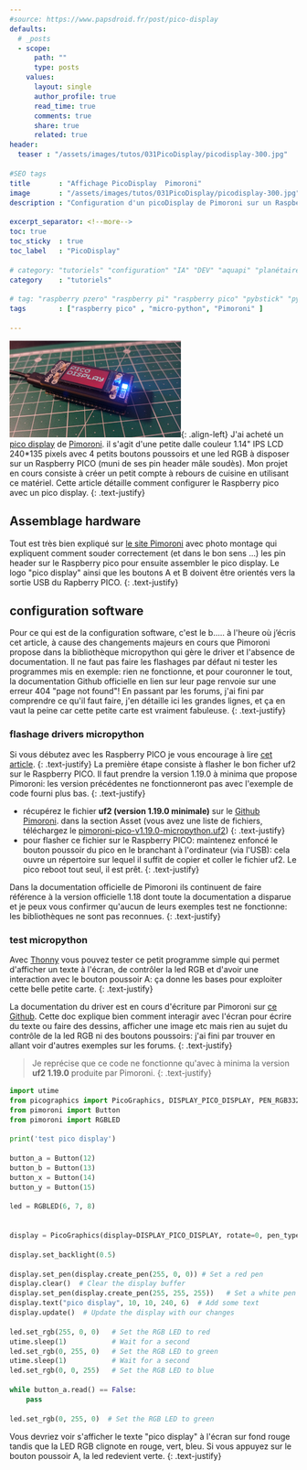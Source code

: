 ```yaml
---
#source: https://www.papsdroid.fr/post/pico-display
defaults:
  # _posts
  - scope:
      path: ""
      type: posts
    values:
      layout: single
      author_profile: true
      read_time: true
      comments: true
      share: true
      related: true
header: 
  teaser : "/assets/images/tutos/031PicoDisplay/picodisplay-300.jpg"

#SEO tags
title       : "Affichage PicoDisplay  Pimoroni"
image       : "/assets/images/tutos/031PicoDisplay/picodisplay-300.jpg"
description : "Configuration d'un picoDisplay de Pimoroni sur un Raspberry Pico"

excerpt_separator: <!--more-->
toc: true
toc_sticky  : true
toc_label   : "PicoDisplay"

# category: "tutoriels" "configuration" "IA" "DEV" "aquapi" "planétaire" 
category    : "tutoriels" 

# tag: "raspberry pzero" "raspberry pi" "raspberry pico" "pybstick" "python3" "micro-pyhton" "électronique"
tags        : ["raspberry pico" , "micro-python", "Pimoroni" ]

---
```

![PicoDisplay](/assets/images/tutos/031PicoDisplay/picodisplay-300.jpg){: .align-left}
J'ai acheté un [pico display](https://shop.pimoroni.com/products/pico-display-pack?variant=32368664215635) de [Pimoroni](https://shop.pimoroni.com/). il s'agit d'une petite dalle couleur 1.14" IPS LCD 240*135 pixels avec 4 petits boutons poussoirs et une led RGB à disposer sur un Raspberry PICO (muni de ses pin header mâle soudès). Mon projet en cours consiste à créer un petit compte à rebours de cuisine en utilisant ce matériel. Cette article détaille comment configurer le Raspberry pico avec un pico display.
{: .text-justify}

## Assemblage hardware
Tout est très bien expliqué sur [le site Pimoroni](https://learn.pimoroni.com/article/getting-started-with-pico) avec photo montage qui expliquent comment souder correctement (et dans le bon sens ...) les pin header sur le Raspberry pico pour ensuite assembler le pico display. Le logo "pico display" ainsi que les boutons A et B doivent être orientés vers la sortie USB du Rapberry PICO.
{: .text-justify}

## configuration software
Pour ce qui est de la configuration software, c'est le b..... à l'heure où j’écris cet article, à cause des changements majeurs en cours que Pimoroni propose dans la bibliothèque micropython qui gère le driver et l'absence de documentation. Il ne faut pas faire les flashages par défaut ni tester les programmes mis en exemple: rien ne fonctionne, et pour couronner le tout, la documentation Github officielle en lien sur leur page renvoie sur une erreur 404 "page not found"! En passant par les forums, j'ai fini par comprendre ce qu'il faut faire, j'en détaille ici les grandes lignes, et ça en vaut la peine car cette petite carte est vraiment fabuleuse.
{: .text-justify}

### flashage drivers micropython
Si vous débutez avec les Raspberry PICO je vous encourage à lire [cet article](https://papsdroidfr.github.io/configuration/pico/).
{: .text-justify}
La première étape consiste à flasher le bon ficher uf2 sur le Raspberry PICO. Il faut prendre la version 1.19.0 à minima que propose Pimoroni: les version précédentes ne fonctionneront pas avec l'exemple de code fourni plus bas.
{: .text-justify}
* récupérez le fichier **uf2 (version 1.19.0 minimale)** sur le [Github Pimoroni](https://github.com/pimoroni/pimoroni-pico/releases). dans la section Asset (vous avez une liste de fichiers, téléchargez le [pimoroni-pico-v1.19.0-micropython.uf2](https://github.com/pimoroni/pimoroni-pico/releases/download/v1.19.0/pimoroni-picolipo_4mb-v1.19.0-micropython.uf2)) 
{: .text-justify}
* pour flasher ce fichier sur le Raspberry PICO: maintenez enfoncé le bouton poussoir du pico en le branchant à l'ordinateur (via l'USB): cela ouvre un répertoire sur lequel il suffit de copier et coller le fichier uf2. Le pico reboot tout seul, il est prêt.
{: .text-justify}

Dans la documentation officielle de Pimoroni ils continuent de faire référence à la version officielle 1.18 dont toute la documentation a disparue et je peux vous confirmer qu'aucun de leurs exemples test ne fonctionne: les bibliothèques ne sont pas reconnues.
{: .text-justify}

### test micropython
Avec [Thonny](https://thonny.org/) vous pouvez tester ce petit programme simple qui permet d'afficher un texte à l'écran, de contrôler la led RGB et d'avoir une interaction avec le bouton poussoir A: ça donne les bases pour exploiter cette belle petite carte.
{: .text-justify}

La documentation du driver est en cours d'écriture par Pimoroni sur [ce Github](https://github.com/pimoroni/pimoroni-pico/tree/main/micropython/modules/picographics). Cette doc explique bien comment interagir avec l'écran pour écrire du texte ou faire des dessins, afficher une image etc mais rien au sujet du contrôle de la led RGB ni des boutons poussoirs: j'ai fini par trouver en allant voir d'autres exemples sur les forums.
{: .text-justify}

>Je reprécise que ce code ne fonctionne qu'avec à minima la version **uf2 1.19.0** produite par Pimoroni.
{: .text-justify}

```python
import utime
from picographics import PicoGraphics, DISPLAY_PICO_DISPLAY, PEN_RGB332
from pimoroni import Button
from pimoroni import RGBLED

print('test pico display')

button_a = Button(12)
button_b = Button(13)
button_x = Button(14)
button_y = Button(15)

led = RGBLED(6, 7, 8)


display = PicoGraphics(display=DISPLAY_PICO_DISPLAY, rotate=0, pen_type=PEN_RGB332 )

display.set_backlight(0.5)

display.set_pen(display.create_pen(255, 0, 0)) # Set a red pen
display.clear()  # Clear the display buffer
display.set_pen(display.create_pen(255, 255, 255))   # Set a white pen
display.text("pico display", 10, 10, 240, 6)  # Add some text
display.update()  # Update the display with our changes

led.set_rgb(255, 0, 0)   # Set the RGB LED to red
utime.sleep(1)           # Wait for a second
led.set_rgb(0, 255, 0)   # Set the RGB LED to green
utime.sleep(1)           # Wait for a second
led.set_rgb(0, 0, 255)   # Set the RGB LED to blue

while button_a.read() == False:
    pass

led.set_rgb(0, 255, 0)  # Set the RGB LED to green
```

Vous devriez voir s'afficher le texte "pico display" à l'écran sur fond rouge tandis que la LED RGB clignote en rouge, vert, bleu. Si vous appuyez sur le bouton poussoir A, la led redevient verte.
{: .text-justify}